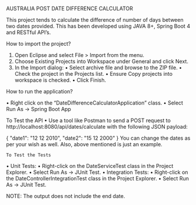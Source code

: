AUSTRALIA POST DATE DIFFERENCE CALCULATOR

This project tends to calculate the difference of number of days between two dates provided. This has been developed using JAVA 8+, Spring Boot 4 and RESTful API’s.

How to import the project?

1.	Open Eclipse and select File > Import from the menu.
2.	 Choose Existing Projects into Workspace under General and click Next.
3.	 In the Import dialog:
•	Select archive file and browse to the ZIP file.
•	Check the project in the Projects list.
•	Ensure Copy projects into workspace is checked.
•	Click Finish.

How to run the application?

•	Right click on the “DateDifferenceCalculatorApplication” class.
•	Select Run As -> Spring Boot App

To Test the API
•	Use a tool like Postman to send a POST request to http://localhost:8080/api/dates/calculate with the following JSON payload:


{
    "date1": "12 12 2010",
    "date2": "15 12 2000"
}
               You can change the dates as per your wish as well. Also, above mentioned is just an example.
	
	To Test the Tests
•	Unit Tests:
•	Right-click on the DateServiceTest class in the Project Explorer.
•	Select Run As -> JUnit Test.
•	Integration Tests:
•	Right-click on the DateControllerIntegrationTest class in the Project Explorer.
•	Select Run As -> JUnit Test.


NOTE: The output does not include the end date.

					


